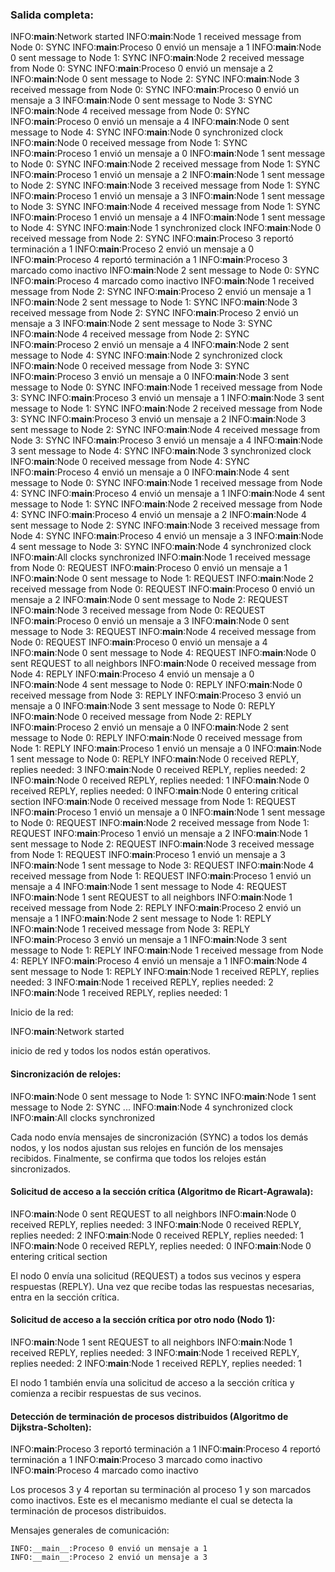 ### Salida completa:

INFO:__main__:Network started
INFO:__main__:Node 1 received message from Node 0: SYNC
INFO:__main__:Proceso 0 envió un mensaje a 1
INFO:__main__:Node 0 sent message to Node 1: SYNC
INFO:__main__:Node 2 received message from Node 0: SYNC
INFO:__main__:Proceso 0 envió un mensaje a 2
INFO:__main__:Node 0 sent message to Node 2: SYNC
INFO:__main__:Node 3 received message from Node 0: SYNC
INFO:__main__:Proceso 0 envió un mensaje a 3
INFO:__main__:Node 0 sent message to Node 3: SYNC
INFO:__main__:Node 4 received message from Node 0: SYNC
INFO:__main__:Proceso 0 envió un mensaje a 4
INFO:__main__:Node 0 sent message to Node 4: SYNC
INFO:__main__:Node 0 synchronized clock
INFO:__main__:Node 0 received message from Node 1: SYNC
INFO:__main__:Proceso 1 envió un mensaje a 0
INFO:__main__:Node 1 sent message to Node 0: SYNC
INFO:__main__:Node 2 received message from Node 1: SYNC
INFO:__main__:Proceso 1 envió un mensaje a 2
INFO:__main__:Node 1 sent message to Node 2: SYNC
INFO:__main__:Node 3 received message from Node 1: SYNC
INFO:__main__:Proceso 1 envió un mensaje a 3
INFO:__main__:Node 1 sent message to Node 3: SYNC
INFO:__main__:Node 4 received message from Node 1: SYNC
INFO:__main__:Proceso 1 envió un mensaje a 4
INFO:__main__:Node 1 sent message to Node 4: SYNC
INFO:__main__:Node 1 synchronized clock
INFO:__main__:Node 0 received message from Node 2: SYNC
INFO:__main__:Proceso 3 reportó terminación a 1
INFO:__main__:Proceso 2 envió un mensaje a 0
INFO:__main__:Proceso 4 reportó terminación a 1
INFO:__main__:Proceso 3 marcado como inactivo
INFO:__main__:Node 2 sent message to Node 0: SYNC
INFO:__main__:Proceso 4 marcado como inactivo
INFO:__main__:Node 1 received message from Node 2: SYNC
INFO:__main__:Proceso 2 envió un mensaje a 1
INFO:__main__:Node 2 sent message to Node 1: SYNC
INFO:__main__:Node 3 received message from Node 2: SYNC
INFO:__main__:Proceso 2 envió un mensaje a 3
INFO:__main__:Node 2 sent message to Node 3: SYNC
INFO:__main__:Node 4 received message from Node 2: SYNC
INFO:__main__:Proceso 2 envió un mensaje a 4
INFO:__main__:Node 2 sent message to Node 4: SYNC
INFO:__main__:Node 2 synchronized clock
INFO:__main__:Node 0 received message from Node 3: SYNC
INFO:__main__:Proceso 3 envió un mensaje a 0
INFO:__main__:Node 3 sent message to Node 0: SYNC
INFO:__main__:Node 1 received message from Node 3: SYNC
INFO:__main__:Proceso 3 envió un mensaje a 1
INFO:__main__:Node 3 sent message to Node 1: SYNC
INFO:__main__:Node 2 received message from Node 3: SYNC
INFO:__main__:Proceso 3 envió un mensaje a 2
INFO:__main__:Node 3 sent message to Node 2: SYNC
INFO:__main__:Node 4 received message from Node 3: SYNC
INFO:__main__:Proceso 3 envió un mensaje a 4
INFO:__main__:Node 3 sent message to Node 4: SYNC
INFO:__main__:Node 3 synchronized clock
INFO:__main__:Node 0 received message from Node 4: SYNC
INFO:__main__:Proceso 4 envió un mensaje a 0
INFO:__main__:Node 4 sent message to Node 0: SYNC
INFO:__main__:Node 1 received message from Node 4: SYNC
INFO:__main__:Proceso 4 envió un mensaje a 1
INFO:__main__:Node 4 sent message to Node 1: SYNC
INFO:__main__:Node 2 received message from Node 4: SYNC
INFO:__main__:Proceso 4 envió un mensaje a 2
INFO:__main__:Node 4 sent message to Node 2: SYNC
INFO:__main__:Node 3 received message from Node 4: SYNC
INFO:__main__:Proceso 4 envió un mensaje a 3
INFO:__main__:Node 4 sent message to Node 3: SYNC
INFO:__main__:Node 4 synchronized clock
INFO:__main__:All clocks synchronized
INFO:__main__:Node 1 received message from Node 0: REQUEST
INFO:__main__:Proceso 0 envió un mensaje a 1
INFO:__main__:Node 0 sent message to Node 1: REQUEST
INFO:__main__:Node 2 received message from Node 0: REQUEST
INFO:__main__:Proceso 0 envió un mensaje a 2
INFO:__main__:Node 0 sent message to Node 2: REQUEST
INFO:__main__:Node 3 received message from Node 0: REQUEST
INFO:__main__:Proceso 0 envió un mensaje a 3
INFO:__main__:Node 0 sent message to Node 3: REQUEST
INFO:__main__:Node 4 received message from Node 0: REQUEST
INFO:__main__:Proceso 0 envió un mensaje a 4
INFO:__main__:Node 0 sent message to Node 4: REQUEST
INFO:__main__:Node 0 sent REQUEST to all neighbors
INFO:__main__:Node 0 received message from Node 4: REPLY
INFO:__main__:Proceso 4 envió un mensaje a 0
INFO:__main__:Node 4 sent message to Node 0: REPLY
INFO:__main__:Node 0 received message from Node 3: REPLY
INFO:__main__:Proceso 3 envió un mensaje a 0
INFO:__main__:Node 3 sent message to Node 0: REPLY
INFO:__main__:Node 0 received message from Node 2: REPLY
INFO:__main__:Proceso 2 envió un mensaje a 0
INFO:__main__:Node 2 sent message to Node 0: REPLY
INFO:__main__:Node 0 received message from Node 1: REPLY
INFO:__main__:Proceso 1 envió un mensaje a 0
INFO:__main__:Node 1 sent message to Node 0: REPLY
INFO:__main__:Node 0 received REPLY, replies needed: 3
INFO:__main__:Node 0 received REPLY, replies needed: 2
INFO:__main__:Node 0 received REPLY, replies needed: 1
INFO:__main__:Node 0 received REPLY, replies needed: 0
INFO:__main__:Node 0 entering critical section
INFO:__main__:Node 0 received message from Node 1: REQUEST
INFO:__main__:Proceso 1 envió un mensaje a 0
INFO:__main__:Node 1 sent message to Node 0: REQUEST
INFO:__main__:Node 2 received message from Node 1: REQUEST
INFO:__main__:Proceso 1 envió un mensaje a 2
INFO:__main__:Node 1 sent message to Node 2: REQUEST
INFO:__main__:Node 3 received message from Node 1: REQUEST
INFO:__main__:Proceso 1 envió un mensaje a 3
INFO:__main__:Node 1 sent message to Node 3: REQUEST
INFO:__main__:Node 4 received message from Node 1: REQUEST
INFO:__main__:Proceso 1 envió un mensaje a 4
INFO:__main__:Node 1 sent message to Node 4: REQUEST
INFO:__main__:Node 1 sent REQUEST to all neighbors
INFO:__main__:Node 1 received message from Node 2: REPLY
INFO:__main__:Proceso 2 envió un mensaje a 1
INFO:__main__:Node 2 sent message to Node 1: REPLY
INFO:__main__:Node 1 received message from Node 3: REPLY
INFO:__main__:Proceso 3 envió un mensaje a 1
INFO:__main__:Node 3 sent message to Node 1: REPLY
INFO:__main__:Node 1 received message from Node 4: REPLY
INFO:__main__:Proceso 4 envió un mensaje a 1
INFO:__main__:Node 4 sent message to Node 1: REPLY
INFO:__main__:Node 1 received REPLY, replies needed: 3
INFO:__main__:Node 1 received REPLY, replies needed: 2
INFO:__main__:Node 1 received REPLY, replies needed: 1




Inicio de la red:

INFO:__main__:Network started

inicio de red y todos los nodos están operativos.

#### Sincronización de relojes:

INFO:__main__:Node 0 sent message to Node 1: SYNC
INFO:__main__:Node 1 sent message to Node 2: SYNC
...
INFO:__main__:Node 4 synchronized clock
INFO:__main__:All clocks synchronized

Cada nodo envía mensajes de sincronización (SYNC) a todos los demás nodos, y los nodos ajustan sus relojes en función de los mensajes recibidos. Finalmente, se confirma que todos los relojes están sincronizados.

#### Solicitud de acceso a la sección crítica (Algoritmo de Ricart-Agrawala):

INFO:__main__:Node 0 sent REQUEST to all neighbors
INFO:__main__:Node 0 received REPLY, replies needed: 3
INFO:__main__:Node 0 received REPLY, replies needed: 2
INFO:__main__:Node 0 received REPLY, replies needed: 1
INFO:__main__:Node 0 received REPLY, replies needed: 0
INFO:__main__:Node 0 entering critical section

El nodo 0 envía una solicitud (REQUEST) a todos sus vecinos y espera respuestas (REPLY). Una vez que recibe todas las respuestas necesarias, entra en la sección crítica.

#### Solicitud de acceso a la sección crítica por otro nodo (Nodo 1):

INFO:__main__:Node 1 sent REQUEST to all neighbors
INFO:__main__:Node 1 received REPLY, replies needed: 3
INFO:__main__:Node 1 received REPLY, replies needed: 2
INFO:__main__:Node 1 received REPLY, replies needed: 1

El nodo 1 también envía una solicitud de acceso a la sección crítica y comienza a recibir respuestas de sus vecinos.


#### Detección de terminación de procesos distribuidos (Algoritmo de Dijkstra-Scholten):

INFO:__main__:Proceso 3 reportó terminación a 1
INFO:__main__:Proceso 4 reportó terminación a 1
INFO:__main__:Proceso 3 marcado como inactivo
INFO:__main__:Proceso 4 marcado como inactivo

Los procesos 3 y 4 reportan su terminación al proceso 1 y son marcados como inactivos. Este es el mecanismo mediante el cual se detecta la terminación de procesos distribuidos.

Mensajes generales de comunicación:

    INFO:__main__:Proceso 0 envió un mensaje a 1
    INFO:__main__:Proceso 2 envió un mensaje a 3
   


